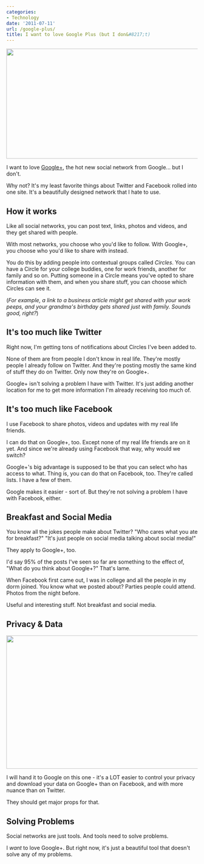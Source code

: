 ```yaml
---
categories:
- Technology
date: '2011-07-11'
url: /google-plus/
title: I want to love Google Plus (but I don&#8217;t)
---
```


<img src="https://gomakethings.com/wp-content/uploads/2011/07/Google-Plus.png" alt="" title="Google-Plus" width="560" height="289" class="aligncenter size-medium wp-image-1017" />

I want to love <a href="https://plus.google.com/">Google+</a>, the hot new social network from Google... but I don't.

Why not? It's my least favorite things about Twitter and Facebook rolled into one site. It's a beautifully designed network that I hate to use.
<!--more-->
<h2>How it works</h2>

Like all social networks, you can post text, links, photos and videos, and they get shared with people.

With most networks, you choose who you'd like to follow. With Google+, you choose who you'd like to share with instead.

You do this by adding people into contextual groups called <em>Circles</em>. You can have a Circle for your college buddies, one for work friends, another for family and so on. Putting someone in a Circle means you've opted to share information with them, and when you share stuff, you can choose which Circles can see it.

(<em>For example, a link to a business article might get shared with your work peeps, and your grandma's birthday gets shared just with family. Sounds good, right?</em>)

<h2>It's too much like Twitter</h2>

Right now, I'm getting tons of notifications about Circles I've been added to.

None of them are from people I don't know in real life. They're mostly people I already follow on Twitter. And they're posting mostly the same kind of stuff they do on Twitter. Only now they're on Google+.

Google+ isn't solving a problem I have with Twitter. It's just adding another location for me to get more information I'm already receiving too much of.

<h2>It's too much like Facebook</h2>

I use Facebook to share photos, videos and updates with my real life friends.

I can do that on Google+, too. Except none of my real life friends are on it yet. And since we're already using Facebook that way, why would we switch?

Google+'s big advantage is supposed to be that you can select who has access to what. Thing is, you can do that on Facebook, too. They're called lists. I have a few of them.

Google makes it easier - sort of. But they're not solving a problem I have with Facebook, either.

<h2>Breakfast and Social Media</h2>

You know all the jokes people make about Twitter? "Who cares what you ate for breakfast?" "It's just people on social media talking about social media!"

They apply to Google+, too.

I'd say 95% of the posts I've seen so far are something to the effect of, "What do you think about Google+?" That's lame.

When Facebook first came out, I was in college and all the people in my dorm joined. You know what we posted about? Parties people could attend. Photos from the night before.

Useful and interesting stuff. Not breakfast and social media.

<h2>Privacy & Data</h2>

<img src="https://gomakethings.com/wp-content/uploads/2011/07/Google-Plus-Privacy.png" alt="" title="Google-Plus-Privacy" width="538" height="350" class="aligncenter size-medium wp-image-1020" />

I will hand it to Google on this one - it's a LOT easier to control your privacy and download your data on Google+ than on Facebook, and with more nuance than on Twitter.

They should get major props for that.

<h2>Solving Problems</h2>

Social networks are just tools. And tools need to solve problems.

I <em>want</em> to love Google+. But right now, it's just a beautiful tool that doesn't solve any of my problems.